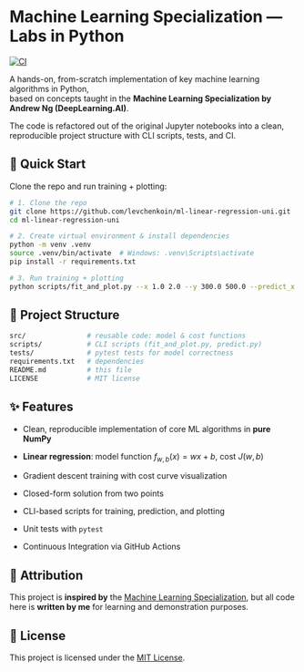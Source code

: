 # Machine Learning Specialization — Labs in Python

[![CI](https://github.com/levchenkoin/ml-linear-regression-uni/actions/workflows/ci.yml/badge.svg)](https://github.com/levchenkoin/ml-linear-regression-uni/actions/workflows/ci.yml)

A hands-on, from-scratch implementation of key machine learning algorithms in Python,  
based on concepts taught in the **Machine Learning Specialization by Andrew Ng (DeepLearning.AI)**.  

The code is refactored out of the original Jupyter notebooks into a clean, reproducible project structure with CLI scripts, tests, and CI.

## 🚀 Quick Start

Clone the repo and run training + plotting:

```bash
# 1. Clone the repo
git clone https://github.com/levchenkoin/ml-linear-regression-uni.git
cd ml-linear-regression-uni

# 2. Create virtual environment & install dependencies
python -m venv .venv
source .venv/bin/activate  # Windows: .venv\Scripts\activate
pip install -r requirements.txt

# 3. Run training + plotting
python scripts/fit_and_plot.py --x 1.0 2.0 --y 300.0 500.0 --predict_x 1.2
```
## 📂 Project Structure

```bash
src/               # reusable code: model & cost functions
scripts/           # CLI scripts (fit_and_plot.py, predict.py)
tests/             # pytest tests for model correctness
requirements.txt   # dependencies
README.md          # this file
LICENSE            # MIT license
```
## ✨ Features

- Clean, reproducible implementation of core ML algorithms in **pure NumPy**

- **Linear regression**: model function $f_{w,b}(x)=wx+b$, cost $J(w,b)$

- Gradient descent training with cost curve visualization

- Closed-form solution from two points

- CLI-based scripts for training, prediction, and plotting

- Unit tests with `pytest`

- Continuous Integration via GitHub Actions

## 📖 Attribution

This project is **inspired by** the [Machine Learning Specialization](https://www.coursera.org/specializations/machine-learning-introduction), but all code here is **written by me** for learning and demonstration purposes.

## 📝 License

This project is licensed under the [MIT License](https://github.com/levchenkoin/ml-linear-regression-uni/tree/main?tab=MIT-1-ov-file).
